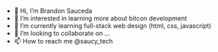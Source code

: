 - 👋 Hi, I’m Brandon Sauceda
- 👀 I’m interested in learning more about bitcon development
- 🌱 I’m currently learning full-stack web design (html, css, javascript)
- 💞️ I’m looking to collaborate on ...
- 📫 How to reach me @saucy_tech
